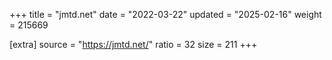 +++
title = "jmtd.net"
date = "2022-03-22"
updated = "2025-02-16"
weight = 215669

[extra]
source = "https://jmtd.net/"
ratio = 32
size = 211
+++
